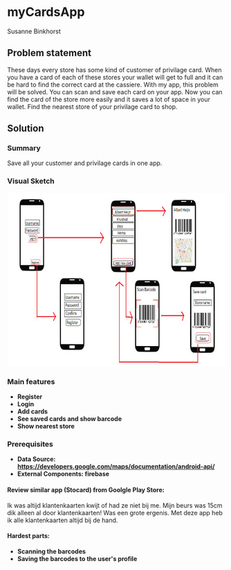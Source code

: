 # myCardsApp
Susanne Binkhorst

## Problem statement
These days every store has some kind of customer of privilage card. When you have a card of each of these stores your wallet will get to 
full and it can be hard to find the correct card at the cassiere. With my app, this problem will be solved. You can scan and save each card
on your app. Now you can find the card of the store more easily and it saves a lot of space in your wallet. Find the nearest store of your
privilage card to shop. 

## Solution
### Summary
Save all your customer and privilage cards in one app.

### Visual Sketch
<img src="doc/project_schets.png" alt="visual sketch" width="700" height="400"/>

### Main features
* **Register**
* **Login**
* **Add cards**
* **See saved cards and show barcode**
* **Show nearest store**

### Prerequisites
* **Data Source: https://developers.google.com/maps/documentation/android-api/**
* **External Components: firebase**

#### Review similar app (Stocard) from Goolgle Play Store:
Ik was altijd klantenkaarten kwijt of had ze niet bij me. Mijn beurs was 15cm dik alleen al door klantenkaarten! Was een grote ergenis.
Met deze app heb ik alle klantenkaarten altijd bij de hand.

#### Hardest parts:
* **Scanning the barcodes**
* **Saving the barcodes to the user's profile**
